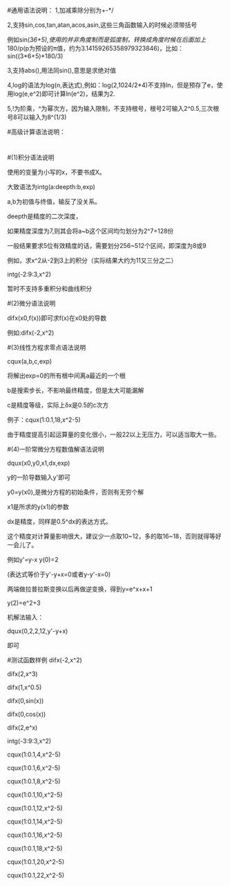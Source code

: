 #通用语法说明：
1,加减乘除分别为+-*/

2,支持sin,cos,tan,atan,acos,asin,这些三角函数输入的时候必须带括号

例如sin(3*6+5),使用的并非角度制而是弧度制，转换成角度时候在后面加上*180/p(p为预设的π值，约为3.14159265358979323846)，比如：sin((3*6+5)*180/3)

3,支持abs(),用法同sin(),意思是求绝对值

4,log的语法为log(n,表达式),例如：log(2,1024/2*4)不支持ln，但是预存了e，使用log(e,e^2)即可计算ln(e^2)，结果为2.

5,!为阶乘，^为幂次方，因为输入限制，不支持根号，根号2可输入2^0.5,三次根号8可以输入为8^(1/3)

#高级计算语法说明：
#
#
#(1)积分语法说明

使用的变量为小写的x，不要书成X。

大致语法为intg(a:deepth:b,exp)

a,b为初值与终值，输反了没关系。

deepth是精度的二次深度，

如果精度深度为7,则其会将a~b这个区间均匀划分为2^7=128份

一般结果要求5位有效精度的话，需要划分256~512个区间，即深度为8或9

例如，求x^2从-2到3上的积分（实际结果大约为11又三分之二）

intg(-2:9:3,x^2)

暂时不支持多重积分和曲线积分

#(2)微分语法说明

difx(x0,f(x))即可求f(x)在x0处的导数

例如:difx(-2,x^2)

#(3)线性方程求零点语法说明

cqux(a,b,c,exp)

将解出exp=0的所有根中间离a最近的一个根

b是搜索步长，不影响最终精度，但是太大可能漏解

c是精度等级，实际上δx是0.5的c次方

例子：cqux(1:0.1,18,x^2-5)

由于精度提高引起运算量的变化很小，一般22以上无压力，可以适当取大一些。

#(4)一阶常微分方程数值解语法说明

dqux(x0,y0,x1,dx,exp)

y的一阶导数输入y'即可

y0=y(x0),是微分方程的初始条件，否则有无穷个解

x1是所求的y(x1)的参数

dx是精度，同样是0.5^dx的表达方式。

这个精度对计算量影响很大，建议少一点取10~12，多的取16~18，否则就得等好一会儿了。

例如y'=y-x y(0)=2

(表达式等价于y'-y+x=0或者y-y'-x=0)

两端做拉普拉斯变换以后再做逆变换，得到y=e^x+x+1

y(2)=e^2+3

机解法输入：

dqux(0,2,2,12,y'-y+x)

即可

#测试函数样例
difx(-2,x^2)

difx(2,x^3)

difx(1,x^0.5)

difx(0,sin(x))

difx(0,cos(x))

difx(2,e^x)

intg(-3:9:3,x^2)

cqux(1:0.1,4,x^2-5)

cqux(1:0.1,6,x^2-5)

cqux(1:0.1,8,x^2-5)

cqux(1:0.1,10,x^2-5)

cqux(1:0.1,12,x^2-5)

cqux(1:0.1,14,x^2-5)

cqux(1:0.1,16,x^2-5)

cqux(1:0.1,18,x^2-5)

cqux(1:0.1,20,x^2-5)

cqux(1:0.1,22,x^2-5)
